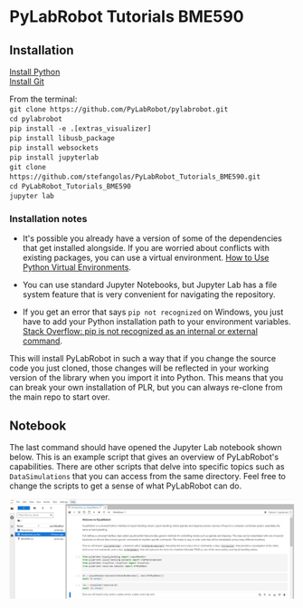 # PyLabRobot Tutorials BME590

## Installation

[Install Python](https://www.python.org/downloads/release/python-3110/)</br>
[Install Git](https://git-scm.com/downloads)</br>


From the terminal:</br>
`git clone https://github.com/PyLabRobot/pylabrobot.git` </br>
`cd pylabrobot`</br>
`pip install -e .[extras_visualizer]`</br>
`pip install libusb_package`</br>
`pip install websockets`</br>
`pip install jupyterlab`</br>
`git clone https://github.com/stefangolas/PyLabRobot_Tutorials_BME590.git`</br>
`cd PyLabRobot_Tutorials_BME590`</br>
`jupyter lab`</br>

### Installation notes

* It's possible you already have a version of some of the dependencies that get installed alongside. If you are worried about conflicts with existing packages, you can use a virtual environment. [How to Use Python Virtual Environments](https://realpython.com/python-virtual-environments-a-primer/).

* You can use standard Jupyter Notebooks, but Jupyter Lab has a file system feature that is very convenient for navigating the repository.

* If you get an error that says `pip not recognized` on Windows, you just have to add your Python installation path to your environment variables. [Stack Overflow: pip is not recognized as an internal or external command](https://stackoverflow.com/questions/23708898/pip-is-not-recognized-as-an-internal-or-external-command).


This will install PyLabRobot in such a way that if you change the source code you just cloned, those changes will be reflected in your working version of the library when you import it into Python. This means that you can break your own installation of PLR, but you can always re-clone from the main repo to start over.

## Notebook
 The last command should have opened the Jupyter Lab notebook shown below. This is an example script that gives an overview of PyLabRobot's capabilities.
 There are other scripts that delve into specific topics such as `DataSimulations` that you can access from the same directory. Feel free to change the scripts
 to get a sense of what PyLabRobot can do.

 ![image](Readme_Images/screenshot.png)
